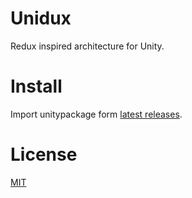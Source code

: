 # Unidux 

Redux inspired architecture for Unity.

# Install

Import unitypackage form [latest releases](https://github.com/mattak/Unidux/releases).

# License

[MIT](./LICENSE.md)
